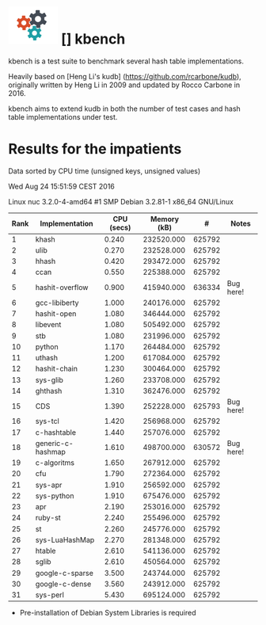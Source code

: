 ![logo] [] kbench
=================

kbench is a test suite to benchmark several hash table implementations.

Heavily based on [Heng Li's kudb] (https://github.com/rcarbone/kudb), originally written by Heng Li in 2009 and updated by Rocco Carbone in 2016.

kbench aims to extend kudb in both the number of test cases and hash table implementations under test.

[logo]: etc/kbench.png

# Results for the impatients

Data sorted by CPU time (unsigned keys, unsigned values)

Wed Aug 24 15:51:59 CEST 2016

Linux nuc 3.2.0-4-amd64 #1 SMP Debian 3.2.81-1 x86_64 GNU/Linux

| Rank | Implementation    | CPU (secs) | Memory (kB) |    #    | Notes     |
| ---- | ----------------- | ---------- | ----------- | ------- | --------- |
|    1 | khash             |      0.240 |  232520.000 |  625792 |           |
|    2 | ulib              |      0.270 |  232528.000 |  625792 |           |
|    3 | hhash             |      0.420 |  293472.000 |  625792 |           |
|    4 | ccan              |      0.550 |  225388.000 |  625792 |           |
|    5 | hashit-overflow   |      0.900 |  415940.000 |  636334 | Bug here! |
|    6 | gcc-libiberty     |      1.000 |  240176.000 |  625792 |           |
|    7 | hashit-open       |      1.080 |  346444.000 |  625792 |           |
|    8 | libevent          |      1.080 |  505492.000 |  625792 |           |
|    9 | stb               |      1.080 |  231996.000 |  625792 |           |
|   10 | python            |      1.170 |  264484.000 |  625792 |           |
|   11 | uthash            |      1.200 |  617084.000 |  625792 |           |
|   12 | hashit-chain      |      1.230 |  300464.000 |  625792 |           |
|   13 | sys-glib          |      1.260 |  233708.000 |  625792 |           |
|   14 | ghthash           |      1.310 |  362476.000 |  625792 |           |
|   15 | CDS               |      1.390 |  252228.000 |  625793 | Bug here! |
|   16 | sys-tcl           |      1.420 |  256968.000 |  625792 |           |
|   17 | c-hashtable       |      1.440 |  257076.000 |  625792 |           |
|   18 | generic-c-hashmap |      1.610 |  498700.000 |  630572 | Bug here! |
|   19 | c-algoritms       |      1.650 |  267912.000 |  625792 |           |
|   20 | cfu               |      1.790 |  272364.000 |  625792 |           |
|   21 | sys-apr           |      1.910 |  256592.000 |  625792 |           |
|   22 | sys-python        |      1.910 |  675476.000 |  625792 |           |
|   23 | apr               |      2.190 |  253016.000 |  625792 |           |
|   24 | ruby-st           |      2.240 |  255496.000 |  625792 |           |
|   25 | st                |      2.260 |  245776.000 |  625792 |           |
|   26 | sys-LuaHashMap    |      2.270 |  281348.000 |  625792 |           |
|   27 | htable            |      2.610 |  541136.000 |  625792 |           |
|   28 | sglib             |      2.610 |  450564.000 |  625792 |           |
|   29 | google-c-sparse   |      3.500 |  243744.000 |  625792 |           |
|   30 | google-c-dense    |      3.560 |  243912.000 |  625792 |           |
|   31 | sys-perl          |      5.430 |  695124.000 |  625792 |           |


* Pre-installation of Debian System Libraries is required
